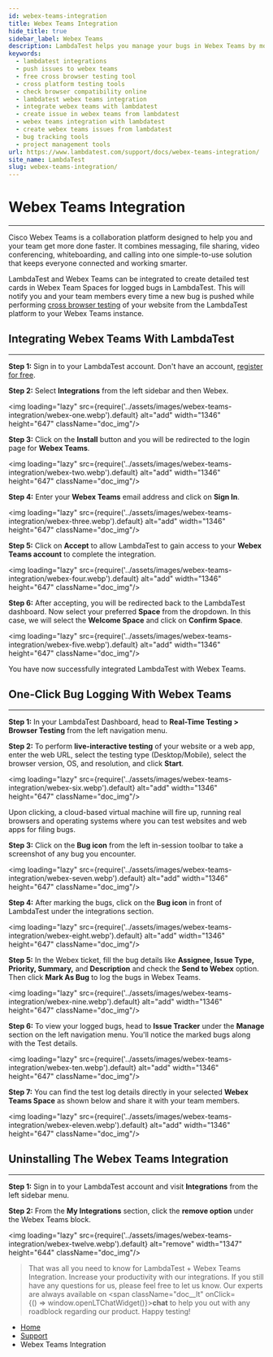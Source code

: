 ```yaml
---
id: webex-teams-integration
title: Webex Teams Integration
hide_title: true
sidebar_label: Webex Teams
description: LambdaTest helps you manage your bugs in Webex Teams by moving them to project in a single click. All the details you provide in LambdaTest like task list, assignee, title and description would automatically be presented in the project in your Webex Teams Space.
keywords:
  - lambdatest integrations
  - push issues to webex teams
  - free cross browser testing tool
  - cross platform testing tools
  - check browser compatibility online
  - lambdatest webex teams integration
  - integrate webex teams with lambdatest
  - create issue in webex teams from lambdatest
  - webex teams integration with lambdatest
  - create webex teams issues from lambdatest
  - bug tracking tools
  - project management tools
url: https://www.lambdatest.com/support/docs/webex-teams-integration/
site_name: LambdaTest
slug: webex-teams-integration/
---
```


<script type="application/ld+json"
      dangerouslySetInnerHTML={{ __html: JSON.stringify({
       "@context": "https://schema.org",
        "@type": "BreadcrumbList",
        "itemListElement": [{
          "@type": "ListItem",
          "position": 1,
          "name": "LambdaTest",
          "item": "https://www.lambdatest.com"
        },{
          "@type": "ListItem",
          "position": 2,
          "name": "Support",
          "item": "https://www.lambdatest.com/support/docs/"
        },{
          "@type": "ListItem",
          "position": 3,
          "name": "Webex Teams Integration",
          "item": "https://www.lambdatest.com/support/docs/webex-teams-integration/"
        }]
      })
    }}
></script>

# Webex Teams Integration
***
Cisco Webex Teams is a collaboration platform designed to help you and your team get more done faster. It combines messaging, file sharing, video conferencing, whiteboarding, and calling into one simple-to-use solution that keeps everyone connected and working smarter.

<div className="ytframe"> 
<div className="youtube" data-embed="gdSzXwdHYS0">
    <div className="play-button"></div>
</div>
</div>

LambdaTest and Webex Teams can be integrated to create detailed test cards in Webex Team Spaces for logged bugs in LambdaTest. This will notify you and your team members every time a new bug is pushed while performing [cross browser testing](https://www.lambdatest.com) of your website from the LambdaTest platform to your Webex Teams instance.


## Integrating Webex Teams With LambdaTest
***

**Step 1:** Sign in to your LambdaTest account. Don't have an account, [register for free](https://accounts.lambdatest.com/register).

**Step 2:** Select **Integrations** from the left sidebar and then Webex.

<img loading="lazy" src={require('../assets/images/webex-teams-integration/webex-one.webp').default} alt="add" width="1346" height="647" className="doc_img"/>

**Step 3:** Click on the **Install** button and you will be redirected to the login page for **Webex Teams**.

<img loading="lazy" src={require('../assets/images/webex-teams-integration/webex-two.webp').default} alt="add" width="1346" height="647" className="doc_img"/>

**Step 4:** Enter your **Webex Teams** email address and click on **Sign In**.

<img loading="lazy" src={require('../assets/images/webex-teams-integration/webex-three.webp').default} alt="add" width="1346" height="647" className="doc_img"/>

**Step 5:** Click on **Accept** to allow LambdaTest to gain access to your **Webex Teams account** to complete the integration. 

<img loading="lazy" src={require('../assets/images/webex-teams-integration/webex-four.webp').default} alt="add" width="1346" height="647" className="doc_img"/>

**Step 6:** After accepting, you will be redirected back to the LambdaTest dashboard. Now select your preferred **Space** from the dropdown. In this case, we will select the **Welcome Space** and click on **Confirm Space**.

<img loading="lazy" src={require('../assets/images/webex-teams-integration/webex-five.webp').default} alt="add" width="1346" height="647" className="doc_img"/>

You have now successfully integrated LambdaTest with Webex Teams.

## One-Click Bug Logging With Webex Teams
***

**Step 1:** In your LambdaTest Dashboard, head to **Real-Time Testing > Browser Testing** from the left navigation menu.

**Step 2:** To perform **live-interactive testing** of your website or a web app, enter the web URL, select the testing type (Desktop/Mobile), select the browser version, OS, and resolution, and click **Start**.

<img loading="lazy" src={require('../assets/images/webex-teams-integration/webex-six.webp').default} alt="add" width="1346" height="647" className="doc_img"/>

Upon clicking, a cloud-based virtual machine will fire up, running real browsers and operating systems where you can test websites and web apps for filing bugs.

**Step 3:** Click on the **Bug icon** from the left in-session toolbar to take a screenshot of any bug you encounter. 

<img loading="lazy" src={require('../assets/images/webex-teams-integration/webex-seven.webp').default} alt="add" width="1346" height="647" className="doc_img"/>

**Step 4:** After marking the bugs, click on the **Bug icon** in front of LambdaTest under the integrations section.

<img loading="lazy" src={require('../assets/images/webex-teams-integration/webex-eight.webp').default} alt="add" width="1346" height="647" className="doc_img"/>

**Step 5:** In the Webex ticket, fill the bug details like **Assignee, Issue Type, Priority, Summary,** and **Description** and check the **Send to Webex** option. Then click **Mark As Bug** to log the bugs in Webex Teams.

<img loading="lazy" src={require('../assets/images/webex-teams-integration/webex-nine.webp').default} alt="add" width="1346" height="647" className="doc_img"/>

**Step 6:** To view your logged bugs, head to **Issue Tracker** under the **Manage** section on the left navigation menu. You'll notice the marked bugs along with the Test details.

<img loading="lazy" src={require('../assets/images/webex-teams-integration/webex-ten.webp').default} alt="add" width="1346" height="647" className="doc_img"/>

**Step 7:** You can find the test log details directly in your selected **Webex Teams Space** as shown below and share it with your team members. 

<img loading="lazy" src={require('../assets/images/webex-teams-integration/webex-eleven.webp').default} alt="add" width="1346" height="647" className="doc_img"/>


## Uninstalling The Webex Teams Integration

***

**Step 1:** Sign in to your LambdaTest account and visit **Integrations** from the left sidebar menu.

**Step 2:** From the **My Integrations** section, click the **remove option** under the Webex Teams block.

<img loading="lazy" src={require('../assets/images/webex-teams-integration/webex-twelve.webp').default} alt="remove" width="1347" height="644" className="doc_img"/>

> That was all you need to know for LambdaTest + Webex Teams Integration. Increase your productivity with our integrations. If you still have any questions for us, please feel free to let us know. Our experts are always available on <span className="doc__lt" onClick={() => window.openLTChatWidget()}>**chat**</span> to help you out with any roadblock regarding our product. Happy testing!

<nav aria-label="breadcrumbs">
  <ul className="breadcrumbs">
    <li className="breadcrumbs__item">
      <a className="breadcrumbs__link" href="https://www.lambdatest.com">
        Home
      </a>
    </li>
    <li className="breadcrumbs__item">
      <a className="breadcrumbs__link" target="_self" href="https://www.lambdatest.com/support/docs/">
        Support
      </a>
    </li>
    <li className="breadcrumbs__item breadcrumbs__item--active">
      <span className="breadcrumbs__link">
        Webex Teams Integration
      </span>
    </li>
  </ul>
</nav>
